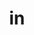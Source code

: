 ---
title: in
meaning: into
ch: [five, nine, cumulative]
pos: preposition
disamb: (with accusative)
di: (with accusative)
allmeanings: yes
---
